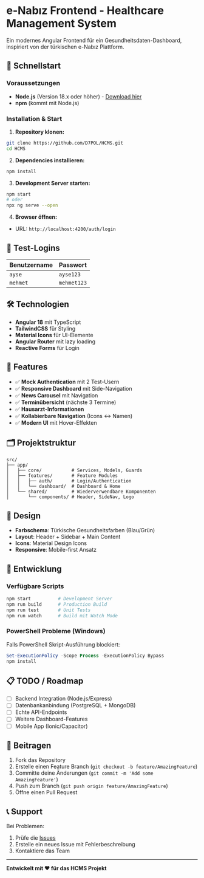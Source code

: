 # e-Nabız Frontend - Healthcare Management System

Ein modernes Angular Frontend für ein Gesundheitsdaten-Dashboard, inspiriert von der türkischen e-Nabız Plattform.

## 🚀 Schnellstart

### Voraussetzungen
- **Node.js** (Version 18.x oder höher) - [Download hier](https://nodejs.org/)
- **npm** (kommt mit Node.js)

### Installation & Start

1. **Repository klonen:**
```bash
git clone https://github.com/D7POL/HCMS.git
cd HCMS
```

2. **Dependencies installieren:**
```bash
npm install
```

3. **Development Server starten:**
```bash
npm start
# oder
npx ng serve --open
```

4. **Browser öffnen:**
- URL: `http://localhost:4200/auth/login`

## 🔐 Test-Logins

| Benutzername | Passwort |
|-------------|----------|
| `ayse`      | `ayse123` |
| `mehmet`    | `mehmet123` |

## 🛠️ Technologien

- **Angular 18** mit TypeScript
- **TailwindCSS** für Styling
- **Material Icons** für UI-Elemente
- **Angular Router** mit lazy loading
- **Reactive Forms** für Login

## 📱 Features

- ✅ **Mock Authentication** mit 2 Test-Usern
- ✅ **Responsive Dashboard** mit Side-Navigation
- ✅ **News Carousel** mit Navigation
- ✅ **Terminübersicht** (nächste 3 Termine)
- ✅ **Hausarzt-Informationen**
- ✅ **Kollabierbare Navigation** (Icons ↔ Namen)
- ✅ **Modern UI** mit Hover-Effekten

## 🗂️ Projektstruktur

```
src/
├── app/
│   ├── core/           # Services, Models, Guards
│   ├── features/       # Feature Modules
│   │   ├── auth/       # Login/Authentication
│   │   └── dashboard/  # Dashboard & Home
│   └── shared/         # Wiederverwendbare Komponenten
│       └── components/ # Header, SideNav, Logo
```

## 🎨 Design

- **Farbschema**: Türkische Gesundheitsfarben (Blau/Grün)
- **Layout**: Header + Sidebar + Main Content
- **Icons**: Material Design Icons
- **Responsive**: Mobile-first Ansatz

## 🔧 Entwicklung

### Verfügbare Scripts

```bash
npm start          # Development Server
npm run build      # Production Build
npm run test       # Unit Tests
npm run watch      # Build mit Watch Mode
```

### PowerShell Probleme (Windows)

Falls PowerShell Skript-Ausführung blockiert:

```powershell
Set-ExecutionPolicy -Scope Process -ExecutionPolicy Bypass
npm install
```

## 📋 TODO / Roadmap

- [ ] Backend Integration (Node.js/Express)
- [ ] Datenbankanbindung (PostgreSQL + MongoDB)
- [ ] Echte API-Endpoints
- [ ] Weitere Dashboard-Features
- [ ] Mobile App (Ionic/Capacitor)

## 🤝 Beitragen

1. Fork das Repository
2. Erstelle einen Feature Branch (`git checkout -b feature/AmazingFeature`)
3. Committe deine Änderungen (`git commit -m 'Add some AmazingFeature'`)
4. Push zum Branch (`git push origin feature/AmazingFeature`)
5. Öffne einen Pull Request

## 📞 Support

Bei Problemen:
1. Prüfe die [Issues](https://github.com/D7POL/HCMS/issues)
2. Erstelle ein neues Issue mit Fehlerbeschreibung
3. Kontaktiere das Team

---

**Entwickelt mit ❤️ für das HCMS Projekt**
